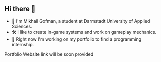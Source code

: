 ## Hi there 👋

- 📝 I'm Mikhail Gofman, a student at Darmstadt University of Applied Sciences.
- 🛠 I like to create in-game systems and work on gameplay mechanics.
- 💼 Right now I'm working on my portfolio to find a programming internship.

Portfolio Website link will be soon provided


<!--
**mikg2art/mikg2art** is a ✨ _special_ ✨ repository because its `README.md` (this file) appears on your GitHub profile.

Here are some ideas to get you started:

- 🔭 I’m currently working on ...
- 🌱 I’m currently learning ...
- 👯 I’m looking to collaborate on ...
- 🤔 I’m looking for help with ...
- 💬 Ask me about ...
- 📫 How to reach me: ...
- 😄 Pronouns: ...
- ⚡ Fun fact: ...
-->

